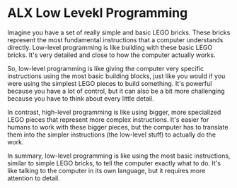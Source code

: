 # ALX Low Levekl Programming

 Imagine you have a set of really simple and basic LEGO bricks. These bricks represent the most fundamental instructions that a computer understands directly. Low-level programming is like building with these basic LEGO bricks. It's very detailed and close to how the computer actually works.

So, low-level programming is like giving the computer very specific instructions using the most basic building blocks, just like you would if you were using the simplest LEGO pieces to build something. It's powerful because you have a lot of control, but it can also be a bit more challenging because you have to think about every little detail.

In contrast, high-level programming is like using bigger, more specialized LEGO pieces that represent more complex instructions. It's easier for humans to work with these bigger pieces, but the computer has to translate them into the simpler instructions (the low-level stuff) to actually do the work.

In summary, low-level programming is like using the most basic instructions, similar to simple LEGO bricks, to tell the computer exactly what to do. It's like talking to the computer in its own language, but it requires more attention to detail.
